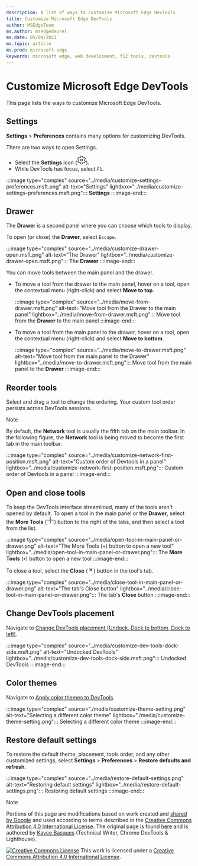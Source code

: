 ```yaml
---
description: A list of ways to customize Microsoft Edge DevTools
title: Customize Microsoft Edge DevTools
author: MSEdgeTeam
ms.author: msedgedevrel
ms.date: 05/04/2021
ms.topic: article
ms.prod: microsoft-edge
keywords: microsoft edge, web development, f12 tools, devtools
---
```

<!-- Copyright Kayce Basques

   Licensed under the Apache License, Version 2.0 (the "License");
   you may not use this file except in compliance with the License.
   You may obtain a copy of the License at

       https://www.apache.org/licenses/LICENSE-2.0

   Unless required by applicable law or agreed to in writing, software
   distributed under the License is distributed on an "AS IS" BASIS,
   WITHOUT WARRANTIES OR CONDITIONS OF ANY KIND, either express or implied.
   See the License for the specific language governing permissions and
   limitations under the License.  -->
# Customize Microsoft Edge DevTools

This page lists the ways to customize Microsoft Edge DevTools.


<!-- ====================================================================== -->
## Settings

**Settings** > **Preferences** contains many options for customizing DevTools.

There are two ways to open Settings.

*   Select the **Settings** icon \(![Settings icon](../media/settings-icon-dark.msft.png)\).
*   While DevTools has focus, select `F1`.

:::image type="complex" source="../media/customize-settings-preferences.msft.png" alt-text="Settings" lightbox="../media/customize-settings-preferences.msft.png":::
   **Settings**
:::image-end:::


<!-- ====================================================================== -->
## Drawer

The **Drawer** is a second panel where you can choose which tools to display.

To open \(or close\) the **Drawer**, select `Escape`.

:::image type="complex" source="../media/customize-drawer-open.msft.png" alt-text="The Drawer" lightbox="../media/customize-drawer-open.msft.png":::
   The **Drawer**
:::image-end:::

You can move tools between the main panel and the drawer.

*   To move a tool from the drawer to the main panel, hover on a tool, open the contextual menu \(right-click\) and select **Move to top**.

    :::image type="complex" source="../media/move-from-drawer.msft.png" alt-text="Move tool from the Drawer to the main panel" lightbox="../media/move-from-drawer.msft.png":::
       Move tool from the **Drawer** to the main panel
    :::image-end:::

*   To move a tool from the main panel to the drawer, hover on a tool, open the contextual menu \(right-click\) and select **Move to bottom**.

    :::image type="complex" source="../media/move-to-drawer.msft.png" alt-text="Move tool from the main panel to the Drawer" lightbox="../media/move-to-drawer.msft.png":::
       Move tool from the main panel to the **Drawer**
    :::image-end:::


<!-- ====================================================================== -->
## Reorder tools

Select and drag a tool to change the ordering.  Your custom tool order persists across DevTools sessions.

> [!NOTE]
> By default, the **Network** tool is usually the fifth tab on the main toolbar.  In the following figure, the **Network** tool is being moved to become the first tab in the main toolbar.

:::image type="complex" source="../media/customize-network-first-position.msft.png" alt-text="Custom order of Devtools in a panel" lightbox="../media/customize-network-first-position.msft.png":::
   Custom order of Devtools in a panel
:::image-end:::


<!-- ====================================================================== -->
## Open and close tools

To keep the DevTools interface streamlined, many of the tools aren't opened by default. To open a tool in the main panel or the **Drawer**, select the **More Tools** \(![More Tools](../media/open-tab-icon.png)\) button to the right of the tabs, and then select a tool from the list.

:::image type="complex" source="../media/open-tool-in-main-panel-or-drawer.png" alt-text="The More Tools (+) button to open a new tool" lightbox="../media/open-tool-in-main-panel-or-drawer.png":::
   The **More Tools** (`+`) button to open a new tool
:::image-end:::

To close a tool, select the **Close** \(![Close Tool](../media/close-tab-icon.png)\) button in the tool's tab.

:::image type="complex" source="../media/close-tool-in-main-panel-or-drawer.png" alt-text="The tab's Close button" lightbox="../media/close-tool-in-main-panel-or-drawer.png":::
   The tab's **Close** button
:::image-end:::


<!-- ====================================================================== -->
## Change DevTools placement

Navigate to [Change DevTools placement (Undock, Dock to bottom, Dock to left)][DevToolsPlacement].

:::image type="complex" source="../media/customize-dev-tools-dock-side.msft.png" alt-text="Undocked DevTools" lightbox="../media/customize-dev-tools-dock-side.msft.png":::
   Undocked DevTools
:::image-end:::


<!-- ====================================================================== -->
## Color themes

Navigate to [Apply color themes to DevTools][Theme].

:::image type="complex" source="./media/customize-theme-setting.png" alt-text="Selecting a different color theme" lightbox="./media/customize-theme-setting.png":::
   Selecting a different color theme
:::image-end:::


<!-- ====================================================================== -->
## Restore default settings

To restore the default theme, placement, tools order, and any other customized settings, select **Settings** > **Preferences** > **Restore defaults and refresh**.

:::image type="complex" source="../media/restore-default-settings.png" alt-text="Restoring default settings" lightbox="../media/restore-default-settings.png":::
   Restoring default settings
:::image-end:::


<!-- ====================================================================== -->
<!-- links -->
[DevToolsPlacement]: ./placement.md "Change Microsoft Edge DevTools placement | Microsoft Docs"
[Theme]: ./theme.md "Apply color themes to DevTools | Microsoft Docs"
<!-- image links -->
[ImageMoreIcon]: ../media/more-icon.msft.png


<!-- ====================================================================== -->
> [!NOTE]
> Portions of this page are modifications based on work created and [shared by Google][GoogleSitePolicies] and used according to terms described in the [Creative Commons Attribution 4.0 International License][CCA4IL].
> The original page is found [here](https://developers.google.com/web/tools/chrome-devtools/customize/index) and is authored by [Kayce Basques][KayceBasques] \(Technical Writer, Chrome DevTools \& Lighthouse\).

[![Creative Commons License][CCby4Image]][CCA4IL]
This work is licensed under a [Creative Commons Attribution 4.0 International License][CCA4IL].

[CCA4IL]: https://creativecommons.org/licenses/by/4.0
[CCby4Image]: https://i.creativecommons.org/l/by/4.0/88x31.png
[GoogleSitePolicies]: https://developers.google.com/terms/site-policies
[KayceBasques]: https://developers.google.com/web/resources/contributors#kayce-basques
